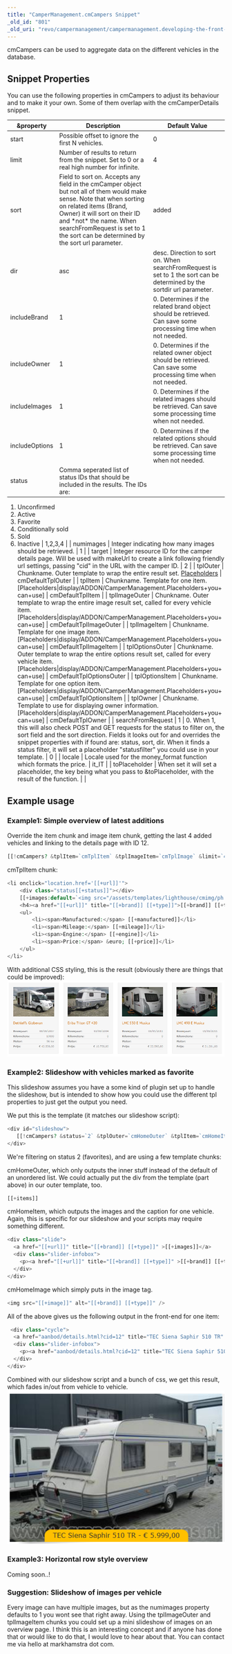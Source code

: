 ```yaml
---
title: "CamperManagement.cmCampers Snippet"
_old_id: "801"
_old_uri: "revo/campermanagement/campermanagement.developing-the-front-end/campermanagement.cmcampers-snippet"
---
```


cmCampers can be used to aggregate data on the different vehicles in the database.

## Snippet Properties

You can use the following properties in cmCampers to adjust its behaviour and to make it your own. Some of them overlap with the cmCamperDetails snippet.

| &property      | Description                                                                                                                                                                                                                                                                                     | Default Value                                                                                                           |
| -------------- | ----------------------------------------------------------------------------------------------------------------------------------------------------------------------------------------------------------------------------------------------------------------------------------------------- | ----------------------------------------------------------------------------------------------------------------------- |
| start          | Possible offset to ignore the first N vehicles.                                                                                                                                                                                                                                                 | 0                                                                                                                       |
| limit          | Number of results to return from the snippet. Set to 0 or a real high number for infinite.                                                                                                                                                                                                      | 4                                                                                                                       |
| sort           | Field to sort on. Accepts any field in the cmCamper object but not all of them would make sense. Note that when sorting on related items (Brand, Owner) it will sort on their ID and \*not\* the name. When searchFromRequest is set to 1 the sort can be determined by the sort url parameter. | added                                                                                                                   |
| dir            | asc                                                                                                                                                                                                                                                                                             | desc. Direction to sort on. When searchFromRequest is set to 1 the sort can be determined by the sortdir url parameter. | desc |
| includeBrand   | 1                                                                                                                                                                                                                                                                                               | 0. Determines if the related brand object should be retrieved. Can save some processing time when not needed.           | 1    |
| includeOwner   | 1                                                                                                                                                                                                                                                                                               | 0. Determines if the related owner object should be retrieved. Can save some processing time when not needed.           | 0    |
| includeImages  | 1                                                                                                                                                                                                                                                                                               | 0. Determines if the related images should be retrieved. Can save some processing time when not needed.                 | 1    |
| includeOptions | 1                                                                                                                                                                                                                                                                                               | 0. Determines if the related options should be retrieved. Can save some processing time when not needed.                | 1    |
| status         | Comma seperated list of status IDs that should be included in the results. The IDs are:                                                                                                                                                                                                         |

1. Unconfirmed
2. Active
3. Favorite
4. Conditionally sold
5. Sold
6. Inactive | 1,2,3,4 |
| numimages | Integer indicating how many images should be retrieved. | 1 |
| target | Integer resource ID for the camper details page. Will be used with makeUrl to create a link following friendly url settings, passing "cid" in the URL with the camper ID. | 2 |
| tplOuter | Chunkname. Outer template to wrap the entire result set. [Placeholders](extras/campermanagement/campermanagement.developing-the-front-end/campermanagement.placeholders-you-can-use "CamperManagement.Placeholders you can use") | cmDefaultTplOuter |
| tplItem | Chunkname. Template for one item. \[Placeholders|display/ADDON/CamperManagement.Placeholders+you+can+use\] | cmDefaultTplItem |
| tplImageOuter | Chunkname. Outer template to wrap the entire image result set, called for every vehicle item. \[Placeholders|display/ADDON/CamperManagement.Placeholders+you+can+use\] | cmDefaultTplImageOuter |
| tplImageItem | Chunkname. Template for one image item. \[Placeholders|display/ADDON/CamperManagement.Placeholders+you+can+use\] | cmDefaultTplImageItem |
| tplOptionsOuter | Chunkname. Outer template to wrap the entire options result set, called for every vehicle item. \[Placeholders|display/ADDON/CamperManagement.Placeholders+you+can+use\] | cmDefaultTplOptionsOuter |
| tplOptionsItem | Chunkname. Template for one option item. \[Placeholders|display/ADDON/CamperManagement.Placeholders+you+can+use\] | cmDefaultTplOptionsItem |
| tplOwner | Chunkname. Template to use for displaying owner information. \[Placeholders|display/ADDON/CamperManagement.Placeholders+you+can+use\] | cmDefaultTplOwner |
| searchFromRequest | 1 | 0. When 1, this will also check POST and GET requests for the status to filter on, the sort field and the sort direction. Fields it looks out for and overrides the snippet properties with if found are: status, sort, dir.
When it finds a status filter, it will set a placeholder "statusfilter" you could use in your template. | 0 |
| locale | Locale used for the money\_format function which formats the price. | it\_IT |
| toPlaceholder | When set it will set a placeholder, the key being what you pass to &toPlaceholder, with the result of the function. |  |

## Example usage

### Example1: Simple overview of latest additions

Override the item chunk and image item chunk, getting the last 4 added vehicles and linking to the details page with ID 12.

``` php
[[!cmCampers? &tplItem=`cmTplItem` &tplImageItem=`cmTplImage` &limit=`4` &target=`12`]]
```

cmTplItem chunk:

``` php
<li onclick="location.href='[[+url]]'">
    <div class="status[[+status]]"></div>
    [[+images:default=`<img src="/assets/templates/lighthouse/cmimg/ph.png" />`]]
    <h4><a href="[[+url]]" title="[[+brand]] [[+type]]">[[+brand]] [[+type]]</a></h4>
    <ul>
        <li><span>Manufactured:</span> [[+manufactured]]</li>
        <li><span>Mileage:</span> [[+mileage]]</li>
        <li><span>Engine:</span> [[+engine]]</li>
        <li><span>Price:</span> &euro; [[+price]]</li>
    </ul>
</li>
```

With additional CSS styling, this is the result (obviously there are things that could be improved):
![](ex1.png)

### Example2: Slideshow with vehicles marked as favorite

This slideshow assumes you have a some kind of plugin set up to handle the slideshow, but is intended to show how you could use the different tpl properties to just get the output you need.

We put this is the template (it matches our slideshow script):

``` php
<div id="slideshow">  
   [[!cmCampers? &status=`2` &tplOuter=`cmHomeOuter` &tplItem=`cmHomeItem` &tplImageItem=`cmHomeImage` &searchFromRequest=`0` &target=`12` ]]
</div>
```

We're filtering on status 2 (favorites), and are using a few template chunks:

cmHomeOuter, which only outputs the inner stuff instead of the default of an unordered list. We could actually put the div from the template (part above) in our outer template, too.

``` php
[[+items]]
```

cmHomeItem, which outputs the images and the caption for one vehicle. Again, this is specific for our slideshow and your scripts may require something different.

``` php
<div class="slide">
  <a href="[[+url]]" title="[[+brand]] [[+type]]" >[[+images]]</a>
  <div class="slider-infobox">
    <p><a href="[[+url]]" title="[[+brand]] [[+type]]" >[[+brand]] [[+type]] - &euro; [[+price]]</a></p>
  </div>
</div>
```

cmHomeImage which simply puts in the image tag.

``` php
<img src="[[+image]]" alt="[[+brand]] [[+type]]" />
```

All of the above gives us the following output in the front-end for one item:

``` php
 <div class="cycle">
  <a href="aanbod/details.html?cid=12" title="TEC Siena Saphir 510 TR" ><img src="/assets/components/campermanagement/uploads/2011/12/cm25917-723.jpg" alt="TEC Siena Saphir 510 TR" /></a>
  <div class="slider-infobox">
    <p><a href="aanbod/details.html?cid=12" title="TEC Siena Saphir 510 TR" >TEC Siena Saphir 510 TR - &euro; 5.999,00</a></p>
  </div>
</div>
```

Combined with our slideshow script and a bunch of css, we get this result, which fades in/out from vehicle to vehicle.
![](ex2.png)

### Example3: Horizontal row style overview

Coming soon..!

### Suggestion: Slideshow of images per vehicle

Every image can have multiple images, but as the numimages property defaults to 1 you wont see that right away. Using the tplImageOuter and tplImageItem chunks you could set up a mini slideshow of images on an overview page. I think this is an interesting concept and if anyone has done that or would like to do that, I would love to hear about that. You can contact me via hello at markhamstra dot com.
